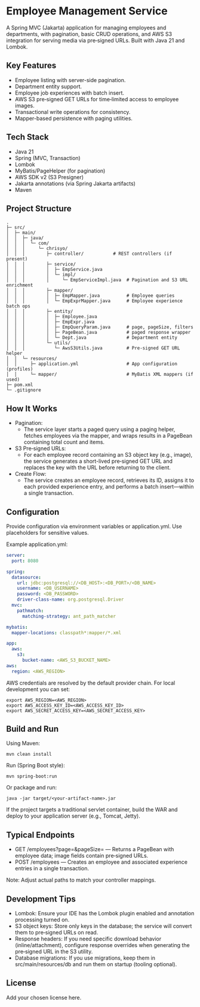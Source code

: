 # Employee Management Service

A Spring MVC (Jakarta) application for managing employees and departments, with pagination, basic CRUD operations, and AWS S3 integration for serving media via pre‑signed URLs. Built with Java 21 and Lombok.

## Key Features
- Employee listing with server-side pagination.
- Department entity support.
- Employee job experiences with batch insert.
- AWS S3 pre‑signed GET URLs for time‑limited access to employee images.
- Transactional write operations for consistency.
- Mapper-based persistence with paging utilities.

## Tech Stack
- Java 21
- Spring (MVC, Transaction)
- Lombok
- MyBatis/PageHelper (for pagination)
- AWS SDK v2 (S3 Presigner)
- Jakarta annotations (via Spring Jakarta artifacts)
- Maven

## Project Structure
```plain text
.
├─ src/
│  ├─ main/
│  │  ├─ java/
│  │  │  └─ com/
│  │  │     └─ chrisyo/
│  │  │        ├─ controller/           # REST controllers (if present)
│  │  │        ├─ service/
│  │  │        │  ├─ EmpService.java
│  │  │        │  └─ impl/
│  │  │        │     └─ EmpServiceImpl.java  # Pagination and S3 URL enrichment
│  │  │        ├─ mapper/
│  │  │        │  ├─ EmpMapper.java          # Employee queries
│  │  │        │  └─ EmpExprMapper.java      # Employee experience batch ops
│  │  │        ├─ entity/
│  │  │        │  ├─ Employee.java
│  │  │        │  ├─ EmpExpr.java
│  │  │        │  ├─ EmpQueryParam.java      # page, pageSize, filters
│  │  │        │  ├─ PageBean.java           # paged response wrapper
│  │  │        │  └─ Dept.java               # Department entity
│  │  │        └─ utils/
│  │  │           └─ AwsS3Utils.java         # Pre‑signed GET URL helper
│  │  └─ resources/
│  │     ├─ application.yml                  # App configuration (profiles)
│  │     └─ mapper/                          # MyBatis XML mappers (if used)
├─ pom.xml
└─ .gitignore
```


## How It Works
- Pagination:
    - The service layer starts a paged query using a paging helper, fetches employees via the mapper, and wraps results in a PageBean containing total count and items.
- S3 Pre‑signed URLs:
    - For each employee record containing an S3 object key (e.g., image), the service generates a short-lived pre‑signed GET URL and replaces the key with the URL before returning to the client.
- Create Flow:
    - The service creates an employee record, retrieves its ID, assigns it to each provided experience entry, and performs a batch insert—within a single transaction.

## Configuration
Provide configuration via environment variables or application.yml. Use placeholders for sensitive values.

Example application.yml:
```yaml
server:
  port: 8080

spring:
  datasource:
    url: jdbc:postgresql://<DB_HOST>:<DB_PORT>/<DB_NAME>
    username: <DB_USERNAME>
    password: <DB_PASSWORD>
    driver-class-name: org.postgresql.Driver
  mvc:
    pathmatch:
      matching-strategy: ant_path_matcher

mybatis:
  mapper-locations: classpath*:mapper/*.xml

app:
  aws:
    s3:
      bucket-name: <AWS_S3_BUCKET_NAME>
aws:
  region: <AWS_REGION>
```


AWS credentials are resolved by the default provider chain. For local development you can set:
```shell script
export AWS_REGION=<AWS_REGION>
export AWS_ACCESS_KEY_ID=<AWS_ACCESS_KEY_ID>
export AWS_SECRET_ACCESS_KEY=<AWS_SECRET_ACCESS_KEY>
```


## Build and Run

Using Maven:
```shell script
mvn clean install
```


Run (Spring Boot style):
```shell script
mvn spring-boot:run
```


Or package and run:
```shell script
java -jar target/<your-artifact-name>.jar
```


If the project targets a traditional servlet container, build the WAR and deploy to your application server (e.g., Tomcat, Jetty).

## Typical Endpoints
- GET /employees?page=<n>&pageSize=<m> — Returns a PageBean with employee data; image fields contain pre‑signed URLs.
- POST /employees — Creates an employee and associated experience entries in a single transaction.

Note: Adjust actual paths to match your controller mappings.

## Development Tips
- Lombok: Ensure your IDE has the Lombok plugin enabled and annotation processing turned on.
- S3 object keys: Store only keys in the database; the service will convert them to pre‑signed URLs on read.
- Response headers: If you need specific download behavior (inline/attachment), configure response overrides when generating the pre‑signed URL in the S3 utility.
- Database migrations: If you use migrations, keep them in src/main/resources/db and run them on startup (tooling optional).

## License
Add your chosen license here.
